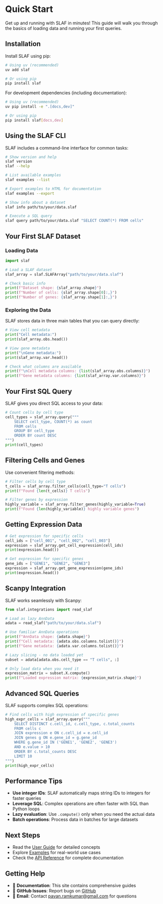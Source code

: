 # Quick Start

Get up and running with SLAF in minutes! This guide will walk you through the basics of loading data and running your first queries.

## Installation

Install SLAF using pip:

```bash
# Using uv (recommended)
uv add slaf

# Or using pip
pip install slaf
```

For development dependencies (including documentation):

```bash
# Using uv (recommended)
uv pip install -e ".[docs,dev]"

# Or using pip
pip install slaf[docs,dev]
```

## Using the SLAF CLI

SLAF includes a command-line interface for common tasks:

```bash
# Show version and help
slaf version
slaf --help

# List available examples
slaf examples --list

# Export examples to HTML for documentation
slaf examples --export

# Show info about a dataset
slaf info path/to/your/data.slaf

# Execute a SQL query
slaf query path/to/your/data.slaf "SELECT COUNT(*) FROM cells"
```

## Your First SLAF Dataset

### Loading Data

```python
import slaf

# Load a SLAF dataset
slaf_array = slaf.SLAFArray("path/to/your/data.slaf")

# Check basic info
print(f"Dataset shape: {slaf_array.shape}")
print(f"Number of cells: {slaf_array.shape[0]:,}")
print(f"Number of genes: {slaf_array.shape[1]:,}")
```

### Exploring the Data

SLAF stores data in three main tables that you can query directly:

```python
# View cell metadata
print("Cell metadata:")
print(slaf_array.obs.head())

# View gene metadata
print("\nGene metadata:")
print(slaf_array.var.head())

# Check what columns are available
print(f"\nCell metadata columns: {list(slaf_array.obs.columns)}")
print(f"Gene metadata columns: {list(slaf_array.var.columns)}")
```

## Your First SQL Query

SLAF gives you direct SQL access to your data:

```python
# Count cells by cell type
cell_types = slaf_array.query("""
    SELECT cell_type, COUNT(*) as count
    FROM cells
    GROUP BY cell_type
    ORDER BY count DESC
""")
print(cell_types)
```

## Filtering Cells and Genes

Use convenient filtering methods:

```python
# Filter cells by cell type
t_cells = slaf_array.filter_cells(cell_type="T cells")
print(f"Found {len(t_cells)} T cells")

# Filter genes by expression
highly_variable = slaf_array.filter_genes(highly_variable=True)
print(f"Found {len(highly_variable)} highly variable genes")
```

## Getting Expression Data

```python
# Get expression for specific cells
cell_ids = ["cell_001", "cell_002", "cell_003"]
expression = slaf_array.get_cell_expression(cell_ids)
print(expression.head())

# Get expression for specific genes
gene_ids = ["GENE1", "GENE2", "GENE3"]
expression = slaf_array.get_gene_expression(gene_ids)
print(expression.head())
```

## Scanpy Integration

SLAF works seamlessly with Scanpy:

```python
from slaf.integrations import read_slaf

# Load as lazy AnnData
adata = read_slaf("path/to/your/data.slaf")

# Use familiar AnnData operations
print(f"AnnData shape: {adata.shape}")
print(f"Cell metadata: {adata.obs.columns.tolist()}")
print(f"Gene metadata: {adata.var.columns.tolist()}")

# Lazy slicing - no data loaded yet
subset = adata[adata.obs.cell_type == "T cells", :]

# Only load data when you need it
expression_matrix = subset.X.compute()
print(f"Loaded expression matrix: {expression_matrix.shape}")
```

## Advanced SQL Queries

SLAF supports complex SQL operations:

```python
# Find cells with high expression of specific genes
high_expr_cells = slaf_array.query("""
    SELECT DISTINCT c.cell_id, c.cell_type, c.total_counts
    FROM cells c
    JOIN expression e ON c.cell_id = e.cell_id
    JOIN genes g ON e.gene_id = g.gene_id
    WHERE g.gene_id IN ('GENE1', 'GENE2', 'GENE3')
    AND e.value > 10
    ORDER BY c.total_counts DESC
    LIMIT 10
""")
print(high_expr_cells)
```

## Performance Tips

- **Use integer IDs**: SLAF automatically maps string IDs to integers for faster queries
- **Leverage SQL**: Complex operations are often faster with SQL than Python loops
- **Lazy evaluation**: Use `.compute()` only when you need the actual data
- **Batch operations**: Process data in batches for large datasets

## Next Steps

- Read the [User Guide](../user-guide/core-concepts.md) for detailed concepts
- Explore [Examples](../examples/getting-started.md) for real-world use cases
- Check the [API Reference](../api/core.md) for complete documentation

## Getting Help

- 📖 **Documentation**: This site contains comprehensive guides
- 💬 **GitHub Issues**: Report bugs on [GitHub](https://github.com/pavanramkumar/slaf)
- 📧 **Email**: Contact pavan.ramkumar@gmail.com for questions
